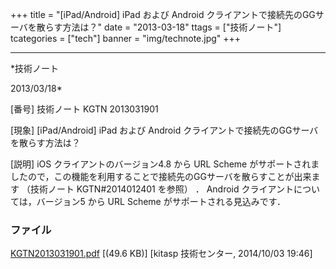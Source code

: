﻿+++
title = "[iPad/Android] iPad および Android クライアントで接続先のGGサーバを散らす方法は？"
date = "2013-03-18"
ttags = ["技術ノート"]
tcategories = ["tech"]
banner = "img/technote.jpg"
+++

-----------------------------------------------------------------------------------------------------------------------------

*技術ノート

2013/03/18*


[番号]
技術ノート KGTN 2013031901

[現象]
[iPad/Android] iPad および Android
クライアントで接続先のGGサーバを散らす方法は？

[説明]
iOS クライアントのバージョン4.8 から URL Scheme
がサポートされましたので，この機能を利用することで接続先のGGサーバを散らすことが出来ます
（技術ノート KGTN#2014012401 を参照） ． Android
クライアントについては，バージョン5 から URL Scheme
がサポートされる見込みです．


### ファイル

 
 


[KGTN2013031901.pdf](http://techreport.kitasp.net/attachments/download/1741/KGTN2013031901.pdf)
 [(49.6 KB)] [kitasp 技術センター, 2014/10/03
19:46]


 


 

